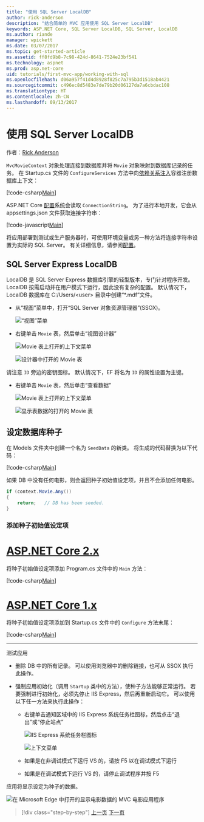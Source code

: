 ```yaml
---
title: "使用 SQL Server LocalDB"
author: rick-anderson
description: "结合简单的 MVC 应用使用 SQL Server LocalDB"
keywords: ASP.NET Core, SQL Server LocalDB, SQL Server, LocalDB
ms.author: riande
manager: wpickett
ms.date: 03/07/2017
ms.topic: get-started-article
ms.assetid: ff8fd9b8-7c98-424d-8641-7524e23bf541
ms.technology: aspnet
ms.prod: asp.net-core
uid: tutorials/first-mvc-app/working-with-sql
ms.openlocfilehash: d06a957f41d4d8928f825c7a795b3d1518ab4421
ms.sourcegitcommit: c496ec8d5483e7de79b20d06127da7a6cbdac108
ms.translationtype: HT
ms.contentlocale: zh-CN
ms.lasthandoff: 09/13/2017
---
```

# <a name="working-with-sql-server-localdb"></a>使用 SQL Server LocalDB

作者：[Rick Anderson](https://twitter.com/RickAndMSFT)

`MvcMovieContext` 对象处理连接到数据库并将 `Movie` 对象映射到数据库记录的任务。 在 Startup.cs 文件的 `ConfigureServices` 方法中向[依赖关系注入](xref:fundamentals/dependency-injection)容器注册数据库上下文：

[!code-csharp[Main](../../tutorials/first-mvc-app/start-mvc/sample/MvcMovie/Startup.cs?name=ConfigureServices&highlight=6-7)]

ASP.NET Core [配置](xref:fundamentals/configuration)系统会读取 `ConnectionString`。 为了进行本地开发，它会从 appsettings.json 文件获取连接字符串：

[!code-javascript[Main](start-mvc/sample/MvcMovie/appsettings.json?highlight=2&range=8-10)]

将应用部署到测试或生产服务器时，可使用环境变量或另一种方法将连接字符串设置为实际的 SQL Server。 有关详细信息，请参阅[配置](xref:fundamentals/configuration)。

## <a name="sql-server-express-localdb"></a>SQL Server Express LocalDB

LocalDB 是 SQL Server Express 数据库引擎的轻型版本，专门针对程序开发。 LocalDB 按需启动并在用户模式下运行，因此没有复杂的配置。 默认情况下，LocalDB 数据库在 C:/Users/\<user\> 目录中创建“\*.mdf”文件。

* 从“视图”菜单中，打开“SQL Server 对象资源管理器”(SSOX)。

  ![“视图”菜单](working-with-sql/_static/ssox.png)

* 右键单击 `Movie` 表，然后单击“视图设计器”

  ![Movie 表上打开的上下文菜单](working-with-sql/_static/design.png)

  ![设计器中打开的 Movie 表](working-with-sql/_static/dv.png)

请注意 `ID` 旁边的密钥图标。 默认情况下，EF 将名为 `ID` 的属性设置为主键。

* 右键单击 `Movie` 表，然后单击“查看数据”

  ![Movie 表上打开的上下文菜单](working-with-sql/_static/ssox2.png)

  ![显示表数据的打开的 Movie 表](working-with-sql/_static/vd22.png)

## <a name="seed-the-database"></a>设定数据库种子

在 Models 文件夹中创建一个名为 `SeedData` 的新类。 将生成的代码替换为以下代码：

[!code-csharp[Main](start-mvc/sample/MvcMovie/Models/SeedData.cs?name=snippet_1)]

如果 DB 中没有任何电影，则会返回种子初始值设定项，并且不会添加任何电影。

```csharp
if (context.Movie.Any())
{
    return;   // DB has been seeded.
}
```

<a name="si"></a>
### <a name="add-the-seed-initializer"></a>添加种子初始值设定项

# <a name="aspnet-core-2xtabaspnetcore2x"></a>[ASP.NET Core 2.x](#tab/aspnetcore2x)

将种子初始值设定项添加 Program.cs 文件中的 `Main` 方法：

[!code-csharp[Main](start-mvc/sample/MvcMovie/Program.cs?highlight=6,14-32)]

# <a name="aspnet-core-1xtabaspnetcore1x"></a>[ASP.NET Core 1.x](#tab/aspnetcore1x)

将种子初始值设定项添加到 Startup.cs 文件中的 `Configure` 方法末尾：

[!code-csharp[Main](start-mvc/sample/MvcMovie/Startup.cs?highlight=9&name=snippet_seed)]

---

测试应用

* 删除 DB 中的所有记录。 可以使用浏览器中的删除链接，也可从 SSOX 执行此操作。
* 强制应用初始化（调用 `Startup` 类中的方法），使种子方法能够正常运行。 若要强制进行初始化，必须先停止 IIS Express，然后再重新启动它。 可以使用以下任一方法来执行此操作：

  * 右键单击通知区域中的 IIS Express 系统任务栏图标，然后点击“退出”或“停止站点”

    ![IIS Express 系统任务栏图标](working-with-sql/_static/iisExIcon.png)

    ![上下文菜单](working-with-sql/_static/stopIIS.png)

   * 如果是在非调试模式下运行 VS 的，请按 F5 以在调试模式下运行
   * 如果是在调试模式下运行 VS 的，请停止调试程序并按 F5
   
应用将显示设定为种子的数据。

![在 Microsoft Edge 中打开的显示电影数据的 MVC 电影应用程序](working-with-sql/_static/m55.png)

>[!div class="step-by-step"]
[上一页](adding-model.md)
[下一页](controller-methods-views.md)  
